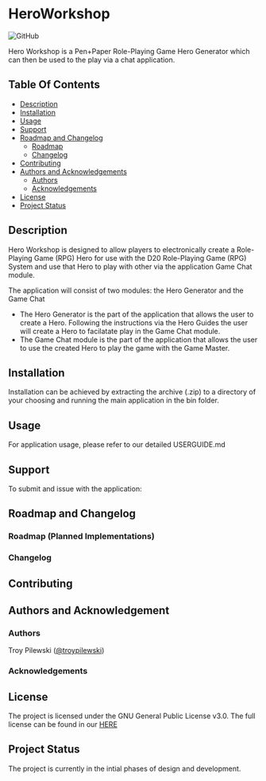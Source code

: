 # HeroWorkshop
![GitHub](https://img.shields.io/github/license/AvaruusStudios/HeroWorkshop.svg?style=plastic)

Hero Workshop is a Pen+Paper Role-Playing Game Hero Generator which can then be used to the play via a chat application.

## Table Of Contents
- [Description](#description)
- [Installation](#installation)
- [Usage](#usage)
- [Support](#support)
- [Roadmap and Changelog](#roadmap-and-changelog)
  - [Roadmap](#roadmap)
  - [Changelog](#changelog)
- [Contributing](#contributing)
- [Authors and Acknowledgements](#authors-and-acknowledgement)
  - [Authors](#authors)
  - [Acknowledgements](#acknowledgements)
- [License](#license)
- [Project Status](#project-status)

## Description
Hero Workshop is designed to allow players to electronically create a Role-Playing Game (RPG) Hero for use with the D20 Role-Playing Game (RPG) System and use that Hero to play with other via the application Game Chat module.

The application will consist of two modules: the Hero Generator and the Game Chat
  - The Hero Generator is the part of the application that allows the user to create a Hero. Following the instructions via the Hero Guides the user will create a Hero to facilatate play in the Game Chat module.
  - The Game Chat module is the part of the application that allows the user to use the created Hero to play the game with the Game Master.

## Installation
Installation can be achieved by extracting the archive (.zip) to a directory of your choosing and running the main application in the bin folder.

## Usage
For application usage, please refer to our detailed USERGUIDE.md 

## Support
To submit and issue with the application:

## Roadmap and Changelog

### Roadmap (Planned Implementations)

### Changelog

## Contributing

## Authors and Acknowledgement

### Authors
Troy Pilewski ([@troypilewski](https://github.com/troypilewski))  
<!-- Sumant Khapre ([@sumant2000](https://github.com/sumant2000))  -->
<!-- Mindaugas Vasiliauskas ([@mivasiliauskas](https://github.com/mivasiliauskas))  -->
<!-- Saurav Bhuju ([@sbhuju61](https://github.com/sbhuju61))  -->

### Acknowledgements

## License
The project is licensed under the GNU General Public License v3.0. The full license can be found in our [HERE](LICENSE)

## Project Status
The project is currently in the intial phases of design and development.
